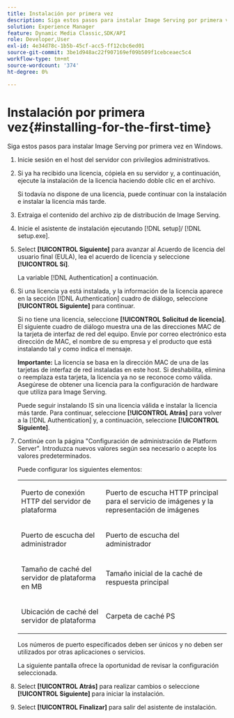 ```yaml
---
title: Instalación por primera vez
description: Siga estos pasos para instalar Image Serving por primera vez en Windows.
solution: Experience Manager
feature: Dynamic Media Classic,SDK/API
role: Developer,User
exl-id: 4e34d78c-1b5b-45cf-acc5-ff12cbc6ed01
source-git-commit: 3be1d948ac22f907169ef09b509f1cebceaec5c4
workflow-type: tm+mt
source-wordcount: '374'
ht-degree: 0%

---
```


# Instalación por primera vez{#installing-for-the-first-time}

Siga estos pasos para instalar Image Serving por primera vez en Windows.

1. Inicie sesión en el host del servidor con privilegios administrativos.
1. Si ya ha recibido una licencia, cópiela en su servidor y, a continuación, ejecute la instalación de la licencia haciendo doble clic en el archivo.

   Si todavía no dispone de una licencia, puede continuar con la instalación e instalar la licencia más tarde.

1. Extraiga el contenido del archivo zip de distribución de Image Serving.
1. Inicie el asistente de instalación ejecutando [!DNL setup]/ [!DNL setup.exe].
1. Select **[!UICONTROL Siguiente]** para avanzar al Acuerdo de licencia del usuario final (EULA), lea el acuerdo de licencia y seleccione **[!UICONTROL Sí]**.

   La variable [!DNL Authentication] a continuación.
1. Si una licencia ya está instalada, y la información de la licencia aparece en la sección [!DNL Authentication] cuadro de diálogo, seleccione **[!UICONTROL Siguiente]** para continuar.

   Si no tiene una licencia, seleccione **[!UICONTROL Solicitud de licencia]**. El siguiente cuadro de diálogo muestra una de las direcciones MAC de la tarjeta de interfaz de red del equipo. Envíe por correo electrónico esta dirección de MAC, el nombre de su empresa y el producto que está instalando tal y como indica el mensaje.

   **Importante:** La licencia se basa en la dirección MAC de una de las tarjetas de interfaz de red instaladas en este host. Si deshabilita, elimina o reemplaza esta tarjeta, la licencia ya no se reconoce como válida. Asegúrese de obtener una licencia para la configuración de hardware que utiliza para Image Serving.

   Puede seguir instalando IS sin una licencia válida e instalar la licencia más tarde. Para continuar, seleccione **[!UICONTROL Atrás]** para volver a la [!DNL Authentication] y, a continuación, seleccione **[!UICONTROL Siguiente]**.
1. Continúe con la página &quot;Configuración de administración de Platform Server&quot;. Introduzca nuevos valores según sea necesario o acepte los valores predeterminados.

   Puede configurar los siguientes elementos:

   <table id="table_AA5D7674BBBE4AD4B373066AEF413FFD"> 
   <tbody> 
   <tr> 
      <td> <p> Puerto de conexión HTTP del servidor de plataforma </p> </td>
      <td> <p>Puerto de escucha HTTP principal para el servicio de imágenes y la representación de imágenes </p> </td>
   </tr> 
   <tr> 
      <td> <p> Puerto de escucha del administrador </p> </td>
      <td> <p>Puerto de escucha del administrador </p> </td>
   </tr> 
   <tr> 
      <td> <p> Tamaño de caché del servidor de plataforma en MB </p> </td>
      <td> <p>Tamaño inicial de la caché de respuesta principal </p> </td>
   </tr>
   <tr> 
      <td> <p> Ubicación de caché del servidor de plataforma </p> </td>
      <td> <p>Carpeta de caché PS </p> </td>
   </tr>
   </tbody>
   </table>

   Los números de puerto especificados deben ser únicos y no deben ser utilizados por otras aplicaciones o servicios.

   La siguiente pantalla ofrece la oportunidad de revisar la configuración seleccionada.

1. Select **[!UICONTROL Atrás]** para realizar cambios o seleccione **[!UICONTROL Siguiente]** para iniciar la instalación.

1. Select **[!UICONTROL Finalizar]** para salir del asistente de instalación.
